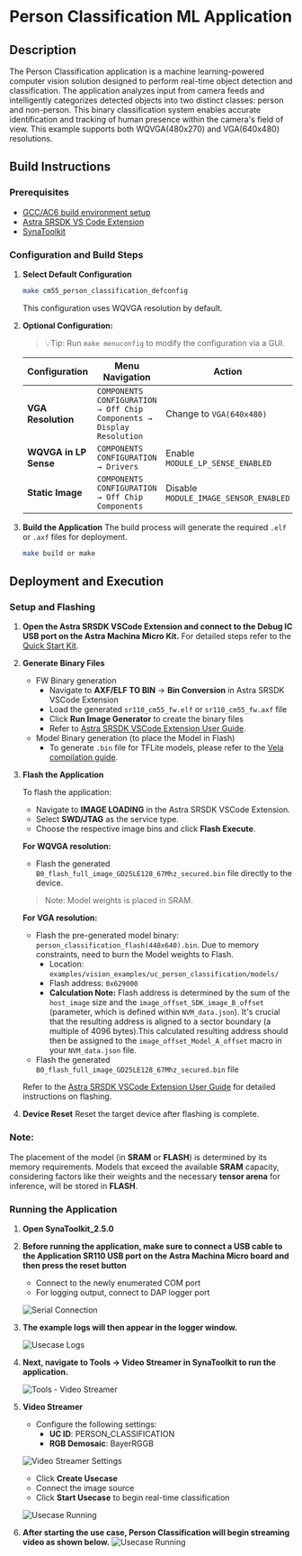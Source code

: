 # Person Classification ML Application

## Description

The Person Classification application is a machine learning-powered computer vision solution designed to perform real-time object detection and classification. The application analyzes input from camera feeds and intelligently categorizes detected objects into two distinct classes: person and non-person. This binary classification system enables accurate identification and tracking of human presence within the camera's field of view. This example supports both WQVGA(480x270) and VGA(640x480) resolutions.

## Build Instructions

### Prerequisites
- [GCC/AC6 build environment setup](../developer_guide/build_env.rst)
- [Astra SRSDK VS Code Extension](../developer_guide/SRSDK_VSCode_Extension_Userguide.rst)
- [SynaToolkit](../subject/toolkit/toolkit.rst)

### Configuration and Build Steps

1. **Select Default Configuration**
   ```bash
   make cm55_person_classification_defconfig
   ```
   This configuration uses WQVGA resolution by default.

2. **Optional Configuration:**

   >💡Tip: Run `make menuconfig` to modify the configuration via a GUI.

   | Configuration | Menu Navigation | Action |
   |---------------|-----------------|---------|
   | **VGA Resolution** | `COMPONENTS CONFIGURATION → Off Chip Components → Display Resolution` | Change to `VGA(640x480)` |
   | **WQVGA in LP Sense** | `COMPONENTS CONFIGURATION → Drivers` | Enable `MODULE_LP_SENSE_ENABLED` |
   | **Static Image** | `COMPONENTS CONFIGURATION → Off Chip Components` | Disable `MODULE_IMAGE_SENSOR_ENABLED` |

3. **Build the Application**
   The build process will generate the required `.elf` or `.axf` files for deployment.
   ```bash
   make build or make
   ```

## Deployment and Execution

### Setup and Flashing

1. **Open the Astra SRSDK VSCode Extension and connect to the Debug IC USB port on the Astra Machina Micro Kit.**
   For detailed steps refer to the [Quick Start Kit](../quickstart/Astra_SRSDK_Quick_Start_Guide.rst).

2. **Generate Binary Files**
   - FW Binary generation
      - Navigate to **AXF/ELF TO BIN** → **Bin Conversion** in Astra SRSDK VSCode Extension
      - Load the generated `sr110_cm55_fw.elf` or `sr110_cm55_fw.axf` file
      - Click **Run Image Generator** to create the binary files
      - Refer to [Astra SRSDK VSCode Extension User Guide](../developer_guide/SRSDK_VSCode_Extension_Userguide.rst).
   - Model Binary generation (to place the Model in Flash)
      - To generate `.bin` file for TFLite models, please refer to the [Vela compilation guide](Astra_SRSDK_vela_compilation_tflite_model.md).

3. **Flash the Application**
   
   To flash the application:

   * Navigate to **IMAGE LOADING** in the Astra SRSDK VSCode Extension.
   * Select **SWD/JTAG** as the service type.
   * Choose the respective image bins and click **Flash Execute**.

   **For WQVGA resolution:**
   - Flash the generated `B0_flash_full_image_GD25LE128_67Mhz_secured.bin` file directly to the device. 
   
   > Note: Model weights is placed in SRAM.
   
   **For VGA resolution:**
   - Flash the pre-generated model binary: `person_classification_flash(448x640).bin`. Due to memory constraints, need to burn the Model weights to Flash. 
     - Location: `examples/vision_examples/uc_person_classification/models/`
     - Flash address: `0x629000`
     - **Calculation Note:** Flash address is determined by the sum of the `host_image` size and the `image_offset_SDK_image_B_offset` (parameter, which is defined within `NVM_data.json`). It's crucial that the resulting address is aligned to a sector boundary (a multiple of 4096 bytes).This calculated resulting address should then be assigned to the `image_offset_Model_A_offset` macro in your `NVM_data.json` file.
   - Flash the generated `B0_flash_full_image_GD25LE128_67Mhz_secured.bin` file

   Refer to the [Astra SRSDK VSCode Extension User Guide](../developer_guide/SRSDK_VSCode_Extension_Userguide.rst) for detailed instructions on flashing. 


4. **Device Reset**
   Reset the target device after flashing is complete.

### Note:

The placement of the model (in **SRAM** or **FLASH**) is determined by its memory requirements. Models that exceed the available **SRAM** capacity, considering factors like their weights and the necessary **tensor arena** for inference, will be stored in **FLASH**.

### Running the Application

1. **Open SynaToolkit_2.5.0**

2. **Before running the application, make sure to connect a USB cable to the Application SR110 USB port on the Astra Machina Micro board and then press the reset button**  

   - Connect to the newly enumerated COM port  
   - For logging output, connect to DAP logger port  

   ![Serial Connection](../_static/Assets/Images/user_guide/person_classification/image_1.png)

3. **The example logs will then appear in the logger window.**  

   ![Usecase Logs](../_static/Assets/Images/user_guide/person_classification/image_2.png)

4. **Next, navigate to Tools → Video Streamer in SynaToolkit to run the application.**  

   ![Tools - Video Streamer](../_static/Assets/Images/user_guide/person_classification/image_3.png)

5. **Video Streamer**  
   - Configure the following settings:  
     - **UC ID**: PERSON_CLASSIFICATION
     - **RGB Demosaic**: BayerRGGB  

   ![Video Streamer Settings](../_static/Assets/Images/user_guide/person_classification/image_4.png)

   - Click **Create Usecase**  
   - Connect the image source  
   - Click **Start Usecase** to begin real-time classification  

   ![Usecase Running](../_static/Assets/Images/user_guide/person_classification/image_5.png)

6. **After starting the use case, Person Classification will begin streaming video as shown below.**
   ![Usecase Running](../_static/Assets/Images/user_guide/person_classification/image_6.png)
     
